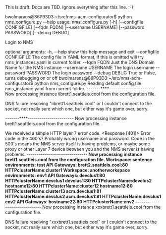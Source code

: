 This is draft.
Docs are TBD.
Ignore everything after this line. :-)



bwolmarans@86P93D3:~/src/nms-acm-configurator$ python nms_configure.py --help
usage: nms_configure.py [-h] [--configfile CONFIGFILE] [--fqdn FQDN]
                        [--username USERNAME] [--password PASSWORD]
                        [--debug DEBUG]

Login to NMS

optional arguments:
  -h, --help            show this help message and exit
  --configfile CONFIGFILE
                        The config file in YAML format, if this is omitted
                        will try nms_instances.yaml in current folder.
  --fqdn FQDN           Just the DNS Domain Name for the NMS instance
  --username USERNAME   The login username
  --password PASSWORD   The login password
  --debug DEBUG         True or False, turns debugging on or off
bwolmarans@86P93D3:~/src/nms-acm-configurator$ python nms_configure.py
Reading default config file nms_instance.yaml from current folder.
-------****-----------------------
Now processing instance iibrett1.seattleis.cool from the configuration file.

DNS failure resolving "iibrett1.seattleis.cool" or I couldn't connect to the socket, not really sure which one, but either way it's game over, sorry.

-------****-----------------------
Now processing instance brett1.seattleis.cool from the configuration file.

We received a simple HTTP layer 7 error code. <Response [401]>
Error code in the 400's? Probably wrong username and password. Code in the 500's means the NMS server itself is having problems, or maybe some proxy or other Layer 7 device between you and the NMS server is having problems.
-------****-----------------------
Now processing instance brett1.seattleis.cool from the configuration file.
Workspace:
  sentence
    environments:
      test
         API Gateways:
           brett2.seattleis.cool:80 HTTPclusterName:cluster1
Workspace:
  anotherworkspace
    environments:
      env1
         API Gateways:
           devclus1:80 HTTPclusterName:devclus1
           devclus1:80 HTTPclusterName:devclus2
           hostname12:80 HTTPclusterName:cluster12
           hostname12:80 HTTPclusterName:cluster13
           acm.devclus1:81 HTTPclusterName:devclus2
           acm.devclus1:81 HTTPclusterName:devclus1
      env2
         API Gateways:
           hostname22:80 HTTPclusterName:env2
-------****-----------------------
Now processing instance xxxbrett1.seattleis.cool from the configuration file.

DNS failure resolving "xxxbrett1.seattleis.cool" or I couldn't connect to the socket, not really sure which one, but either way it's game over, sorry.

